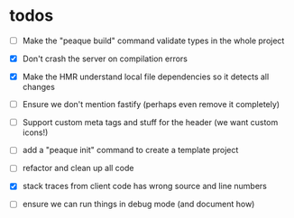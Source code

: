 # todos

- [ ] Make the "peaque build" command validate types in the whole project
- [x] Don't crash the server on compilation errors
- [x] Make the HMR understand local file dependencies so it detects all changes
- [ ] Ensure we don't mention fastify (perhaps even remove it completely)
- [ ] Support custom meta tags and stuff for the header (we want custom icons!)
- [ ] add a "peaque init" command to create a template project
- [ ] refactor and clean up all code
- [x] stack traces from client code has wrong source and line numbers
- [ ] ensure we can run things in debug mode (and document how)

